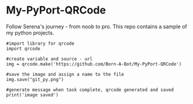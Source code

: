 # My-PyPort-QRCode
Follow Serena's journey - from noob to pro. This repo contains a sample of my
python projects. 


```
#import library for qrcode
import qrcode

#create variable and source - url
img = qrcode.make('https://github.com/Born-A-Bot/My-PyPort-QRCode')

#save the image and assign a name to the file
img.save("git_py.png")

#generate message when task complete, qrcode generated and saved
print('image saved')

```


